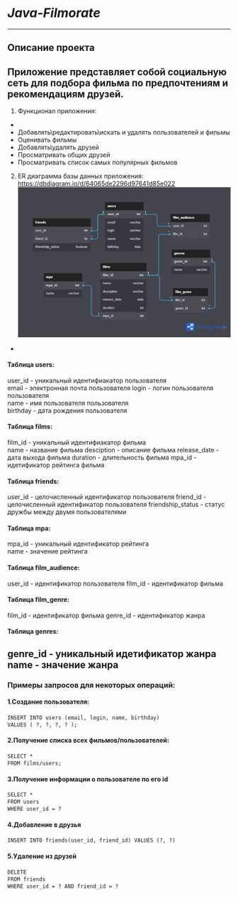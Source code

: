 # *Java-Filmorate*
---
Описание проекта
-
Приложение представляет собой социальную сеть для подбора фильма по предпочтениям и рекомендациям друзей.
-

1. Функционал приложения:
-
- Добавлять\редактировать\искать и удалять пользователей и фильмы
- Оценивать фильмы
- Добавлять\удалять друзей
- Просматривать общих друзей
- Просматривать список самых популярных фильмов

2. ER диаграмма базы данных приложения: https://dbdiagram.io/d/64065de2296d97641d85e022
![ER_diagram](docs/ER-diagram.png) 

-
#### Таблица users:
   user_id - уникальный идентифиакатор пользователя   
   email - электронная почта пользователя
   login - логин пользователя пользователя  
   name - имя пользователя пользователя  
   birthday - дата рождения пользователя 

#### Таблица films:
   film_id - уникальный идентифиакатор фильма  
   name - название фильма 
   desciption - описание фильма
   release_date - дата выхода фильма
   duration - длительность фильма
   mpa_id - идетификатор рейтинга фильма

#### Таблица friends:
   user_id - целочисленный идентификатор пользователя
   friend_id - целочисленный идентификатор пользователя
   friendship_status - статус дружбы между двумя пользователями

#### Таблица mpa:
   mpa_id - уникальный идентификатор рейтинга  
   name - значение рейтинга 

#### Таблица film_audience:
   user_id - идентификатор пользователя
   film_id - идентификатор фильма  

#### Таблица film_genre:
   film_id - идентификатор фильма
   genre_id - идентификатор жанра

#### Таблица genres:
   genre_id - уникальный идетификатор жанра 
   name - значение жанра
---
### Примеры запросов для некоторых операций:

#### 1.Создание пользователя:
```
INSERT INTO users (email, login, name, birthday)
VALUES ( ?, ?, ?, ? );
```

#### 2.Получение списка всех фильмов/пользователей:
```
SELECT *
FROM films/users;
```

#### 3.Получение информации о пользователе по его id
```
SELECT *
FROM users
WHERE user_id = ?
```

#### 4.Добавление в друзья
```
INSERT INTO friends(user_id, friend_id) VALUES (?, ?)
```

#### 5.Удаление из друзей
```
DELETE
FROM friends
WHERE user_id = ? AND friend_id = ?
```
